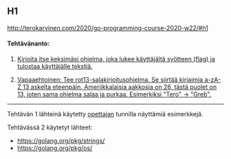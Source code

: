 ## H1

http://terokarvinen.com/2020/go-programming-course-2020-w22/#h1

#### Tehtävänanto:

1. [Kirjoita itse keksimäsi ohjelma, joka lukee käyttäjältä syötteen (flag) ja tulostaa käyttäjälle tekstiä.](flag3.go)

2. [Vapaaehtoinen: Tee rot13-salakirjoitusohjelma. Se siirtää kirjaimia a-zA-Z 13 askelta eteenpäin. Ameriikkalaisia aakkosia on 26, tästä puolet on 13, joten sama ohjelma salaa ja purkaa. Esimerkiksi "Tero" -> "Greb".](rot13.go)

---

Tehtävän 1 lähteinä käytetty [opettajan](http://terokarvinen.com/) tunnilla näyttämiä esimerkkejä.

Tehtävässä 2 käytetyt lähteet:
* https://golang.org/pkg/strings/
* https://golang.org/pkg/os/
